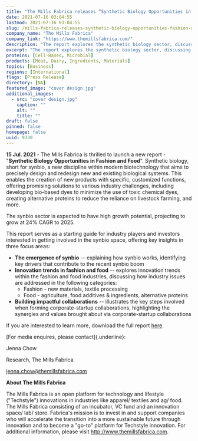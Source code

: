 ```yaml
---
title: "The Mills Fabrica releases “Synthetic Biology Opportunities in Fashion and Food”"
date: 2021-07-16 03:04:55
lastmod: 2021-07-16 03:04:55
slug: /mills-fabrica-releases-synthetic-biology-opportunities-fashion-and-food
company_name: "The Mills Fabrica"
company_link: "https://www.themillsfabrica.com/"
description: "The report explores the synthetic biology sector, discussing how the technology is incorporated into the fashion and food sectors to solve global sustainability issues"
excerpt: "The report explores the synthetic biology sector, discussing how the technology is incorporated into the fashion and food sectors to solve global sustainability issues"
proteins: [Cell-Based, Microbial]
products: [Meat, Dairy, Ingredients, Materials]
topics: [Business]
regions: [International]
flags: [Press Release]
directory: [NA]
featured_image: "cover design.jpg"
additional_images:
  - src: "cover design.jpg"
    caption: ""
    alt: ""
    title: ""
draft: false
pinned: false
homepage: false
uuid: 9330
---
```

**15 Jul. 2021** - The Mills Fabrica is thrilled to launch a new
report - "**Synthetic Biology Opportunities in Fashion and Food**".
Synthetic biology, short for synbio, a new discipline within modern
biotechnology that aims to precisely design and redesign new and
existing biological systems. This enables the creation of new products
with specific, customized functions, offering promising solutions to
various industry challenges, including developing bio-based dyes to
minimize the use of toxic chemical dyes, creating alternative proteins
to reduce the reliance on livestock farming, and more.

The synbio sector is expected to have high growth potential, projecting
to grow at 24% CAGR to 2025.

This report serves as a starting guide for industry players and
investors interested in getting involved in the synbio space, offering
key insights in three focus areas:

-   **The emergence of synbio** -- explaining how synbio works,
    identifying key drivers that contribute to the recent synbio boom
-   **Innovation trends in fashion and food** -- explores innovation
    trends within the fashion and food industries, discussing how
    industry issues are addressed in the following categories:
    -   Fashion - new materials, textile processing
    -   Food - agriculture, food additives & ingredients, alternative
        proteins
-   **Building impactful collaborations** -- illustrates the key steps
    involved when forming corporate-startup collaborations, highlighting
    the synergies and values brought about via corporate-startup
    collaborations

If you are interested to learn more, download the full report
[here](https://www.themillsfabrica.com/platform/reports/).

[For media enquires, please contact]{.underline}:

Jenna Chow

Research, The Mills Fabrica

<jenna.chow@themillsfabrica.com>

**About The Mills Fabrica**

The Mills Fabrica is an open platform for technology and lifestyle
("Techstyle") innovations in industries like apparel/ textiles and ag/
food. The Mills Fabrica consisting of an incubator, VC fund and an
innovation space/ lab/ store. Fabrica's mission is to invest in and
support companies who will accelerate the transition into a more
sustainable future through innovation and to become a "go-to" platform
for Techstyle innovation. For additional information, please visit
<http://www.themillsfabrica.com>.
